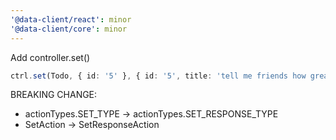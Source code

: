 ```yaml
---
'@data-client/react': minor
'@data-client/core': minor
---
```


Add controller.set()

```ts
ctrl.set(Todo, { id: '5' }, { id: '5', title: 'tell me friends how great Data Client is' });
```

BREAKING CHANGE:
- actionTypes.SET_TYPE -> actionTypes.SET_RESPONSE_TYPE
- SetAction -> SetResponseAction